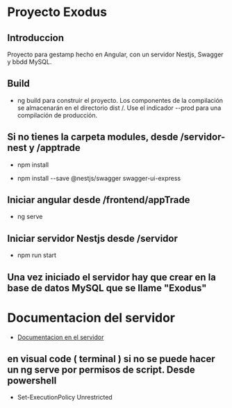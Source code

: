 # Proyecto Exodus

## Introduccion

Proyecto para gestamp hecho en Angular, con un servidor Nestjs, Swagger y bbdd MySQL.

## Build

- ng build para construir el proyecto. Los componentes de la compilación se almacenarán en el directorio dist /. Use el indicador --prod para una compilación de producción.

## Si no tienes la carpeta modules, desde /servidor-nest y /apptrade

- npm install

- npm install --save @nestjs/swagger swagger-ui-express

## Iniciar angular desde /frontend/appTrade

- ng serve


## Iniciar servidor Nestjs desde /servidor

- npm run start

## Una vez iniciado el servidor hay que crear en la base de datos MySQL que se llame "Exodus"

# Documentacion del servidor

- <a href="http://localhost:3000/docs">Documentacion en el servidor</a>


## en visual code ( terminal ) si no se puede hacer un ng serve por permisos de script. Desde powershell

- Set-ExecutionPolicy Unrestricted
